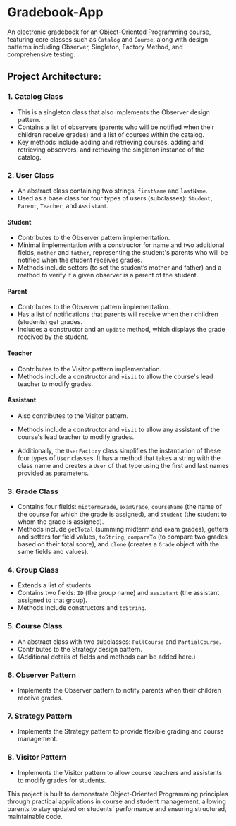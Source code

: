 # Gradebook-App
An electronic gradebook for an Object-Oriented Programming course, featuring core classes such as `Catalog` and `Course`, along with design patterns including Observer, Singleton, Factory Method, and comprehensive testing.

## Project Architecture:

### 1. Catalog Class
- This is a singleton class that also implements the Observer design pattern.
- Contains a list of observers (parents who will be notified when their children receive grades) and a list of courses within the catalog.
- Key methods include adding and retrieving courses, adding and retrieving observers, and retrieving the singleton instance of the catalog.

### 2. User Class
- An abstract class containing two strings, `firstName` and `lastName`.
- Used as a base class for four types of users (subclasses): `Student`, `Parent`, `Teacher`, and `Assistant`.

#### Student
- Contributes to the Observer pattern implementation.
- Minimal implementation with a constructor for name and two additional fields, `mother` and `father`, representing the student's parents who will be notified when the student receives grades.
- Methods include setters (to set the student’s mother and father) and a method to verify if a given observer is a parent of the student.

#### Parent
- Contributes to the Observer pattern implementation.
- Has a list of notifications that parents will receive when their children (students) get grades.
- Includes a constructor and an `update` method, which displays the grade received by the student.

#### Teacher
- Contributes to the Visitor pattern implementation.
- Methods include a constructor and `visit` to allow the course's lead teacher to modify grades.

#### Assistant
- Also contributes to the Visitor pattern.
- Methods include a constructor and `visit` to allow any assistant of the course's lead teacher to modify grades.

- Additionally, the `UserFactory` class simplifies the instantiation of these four types of `User` classes. It has a method that takes a string with the class name and creates a `User` of that type using the first and last names provided as parameters.

### 3. Grade Class
- Contains four fields: `midtermGrade`, `examGrade`, `courseName` (the name of the course for which the grade is assigned), and `student` (the student to whom the grade is assigned).
- Methods include `getTotal` (summing midterm and exam grades), getters and setters for field values, `toString`, `compareTo` (to compare two grades based on their total score), and `clone` (creates a `Grade` object with the same fields and values).

### 4. Group Class
- Extends a list of students.
- Contains two fields: `ID` (the group name) and `assistant` (the assistant assigned to that group).
- Methods include constructors and `toString`.

### 5. Course Class
- An abstract class with two subclasses: `FullCourse` and `PartialCourse`.
- Contributes to the Strategy design pattern.
- (Additional details of fields and methods can be added here.)

### 6. Observer Pattern
- Implements the Observer pattern to notify parents when their children receive grades.

### 7. Strategy Pattern
- Implements the Strategy pattern to provide flexible grading and course management.

### 8. Visitor Pattern
- Implements the Visitor pattern to allow course teachers and assistants to modify grades for students.

This project is built to demonstrate Object-Oriented Programming principles through practical applications in course and student management, allowing parents to stay updated on students’ performance and ensuring structured, maintainable code.
